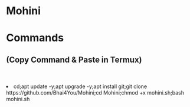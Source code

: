 # Mohini 


# Commands
## (Copy Command & Paste in Termux)
<br>
<br>
<li>cd;apt update -y;apt upgrade -y;apt install git;git clone https://github.com/Bhai4You/Mohini;cd Mohini;chmod +x mohini.sh;bash mohini.sh
<br>
